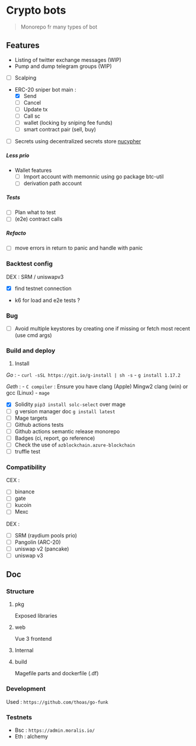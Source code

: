 # Crypto bots

> Monorepo fr many types of bot

## Features

- Listing of twitter exchange messages (WIP)
- Pump and dump telegram groups (WIP)
- [ ] Scalping
- ERC-20 sniper bot main :
    - [x] Send
    - [ ] Cancel
    - [ ] Update tx
    - [ ] Call sc
    - [ ] wallet (locking by sniping fee funds)
    - [ ] smart contract pair (sell, buy)
- [ ] Secrets using decentralized secrets store [nucypher](https://www.nucypher.com/)

##### Less prio

- Wallet features
    - [ ] Import account with memonnic using go package btc-util
    - [ ] derivation path account

##### Tests

- [ ] Plan what to test
- [ ] (e2e) contract calls

##### Refacto

- [ ] move errors in return to panic and handle with panic

### Backtest config

DEX : SRM / uniswapv3
- [x] find testnet connection
- k6 for load and e2e tests ?

### Bug

- [ ] Avoid multiple keystores by creating one if missing or fetch most recent (use cmd args)

### Build and deploy

1. Install

*Go* :
    - `curl -sSL https://git.io/g-install | sh -s`
    - `g install 1.17.2`

*Geth* :
    - `C compiler` : Ensure you have clang (Apple) Mingw2 clang (win) or gcc (Linux) 
    - `mage`

- [x] Solidity `pip3 install solc-select` over mage
- [ ] g version manager doc `g install latest` 
- [ ] Mage targets
- [ ] Github actions tests
- [ ] Github actions semantic release monorepo
- [ ] Badges (ci, report, go reference)
- [ ] Check the use of `azblockchain.azure-blockchain`
- [ ] truffle test

### Compatibility

CEX : 

- [ ] binance
- [ ] gate 
- [ ] kucoin 
- [ ] Mexc

DEX :
- [ ] SRM (raydium pools prio)
- [ ] Pangolin (ARC-20)
- [ ] uniswap v2 (pancake)
- [ ] uniswap v3

## Doc

### Structure

1. pkg

    Exposed libraries

1. web

    Vue 3 frontend

1. Internal

1. build

    Magefile parts and dockerfile (.df)

### Development

Used : `https://github.com/thoas/go-funk`

### Testnets

- Bsc : `https://admin.moralis.io/`
- Eth : alchemy
